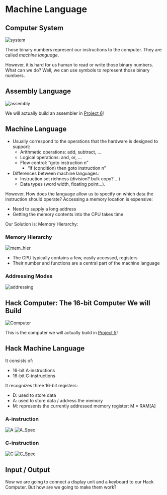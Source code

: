 # Machine Language

## Computer System

![system](images/system.png)

Those binary numbers represent our instructions to the computer. They are called *machine language*.

However, it is hard for us human to read or write those binary numbers. What can we do? Well, we can use symbols to represent those binary numbers.

## Assembly Language

![assembly](images/assembly.png)

We will actually build an assembler in [Project 6](https://github.com/Yuchen-Wang-SH/Build-a-Computer-From-Logic-Gates-to-Operating-System/tree/master/projects/06)!

## Machine Language
- Usually correspond to the operations that the hardware is designed to support:
  - Arithmetic operations: add, subtract, …
  - Logical operations: and, or, …
  - Flow control: “goto instruction n”
    - “if (condition) then goto instruction n”
- Differences between machine languages:
  - Instruction set richness (division? bulk copy? …)
  - Data types (word width, floating point…).

However, How does the language allow us to specify on which data the instruction should operate? Accessing a memory location is expensive: 
- Need to supply a long address
- Getting the memory contents into the CPU takes time

Our Solution is: Memory Hierarchy:

### Memory Hierarchy

![mem_hier](images/mem_hier.png)

- The CPU typically contains a few, easily accessed, registers
- Their number and functions are a central part of the machine language

### Addressing Modes

![addressing](images/addressing.png)

## Hack Computer: The 16-bit Computer We will Build

![Computer](images/HackComputer.png)

This is the computer we will actually build in [Project 5](https://github.com/Yuchen-Wang-SH/Build-a-Computer-From-Logic-Gates-to-Operating-System/tree/master/projects/05)!

## Hack Machine Language

It consists of:
- 16-bit A-instructions
- 16-bit C-instructions

It recognizes three 16-bit registers:
- D: used to store data
- A: used to store data / address the memory
- M: represents the currently addressed memory register: M = RAM[A]

### A-instruction
![A](images/A.png)
![A_Spec](images/ASpec.png)

### C-instruction
![C](images/C.png)
![C_Spec](images/CSpec.png)

## Input / Output

Now we are going to connect a display unit and a keyboard to our Hack Computer. But how are we going to make them work?
